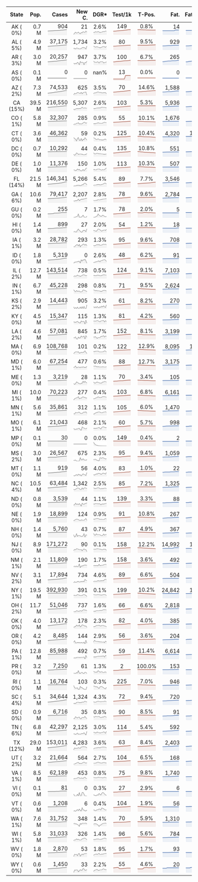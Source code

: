 
<!-- Building Table Time:  2020-06-30T01:35:27.348297 -->


| State | Pop. | Cases | New C. | DGR* | Test/1k | T-Pos. | Fat. | Fat./1M  | CFR* |  GF* | GF-14day | Dbl.Days | CDD |  
| :---: | ---: | ---: | ---: | :---: | :---: | :---: | ---: | ---:  | :---: |  :---: | :---: | :---: | ---: |  
| AK ( 0%)  | 0.7 M  | 904 <br><img src="/assets/images/covid/sparklines/AK_img_positive_20200630_1593495327.png"> | 21 <br><img src="/assets/images/covid/sparklines/AK_img_positiveIncrease_20200630_1593495327.png"> | 2.6% <br><img src="/assets/images/covid/sparklines/AK_img_dgr_4_20200630_1593495327.png"> | 149 <br><img src="/assets/images/covid/sparklines/AK_img_total_test_per_1k_20200630_1593495327.png"> | 0.8% <br><img src="/assets/images/covid/sparklines/AK_img_test_positivity_20200630_1593495327.png"> | 14 <br><img src="/assets/images/covid/sparklines/AK_img_death_20200630_1593495327.png"> | 19 <br><img src="/assets/images/covid/sparklines/AK_img_death_20200630_1593495327.png">  | 1.6% <br><img src="/assets/images/covid/sparklines/AK_img_cfr_4_20200630_1593495328.png"> |  1.1 <br><img src="/assets/images/covid/sparklines/AK_img_gfac_4_20200630_1593495328.png"> | 19.0 <br><img src="/assets/images/covid/sparklines/AK_img_gfac_14sum_20200630_1593495328.png"> | 27 <br><img src="/assets/images/covid/sparklines/AK_img_doubling_days_20200630_1593495328.png"> | 1   |  
| AL ( 5%)  | 4.9 M  | 37,175 <br><img src="/assets/images/covid/sparklines/AL_img_positive_20200630_1593495328.png"> | 1,734 <br><img src="/assets/images/covid/sparklines/AL_img_positiveIncrease_20200630_1593495328.png"> | 3.2% <br><img src="/assets/images/covid/sparklines/AL_img_dgr_4_20200630_1593495329.png"> | 80 <br><img src="/assets/images/covid/sparklines/AL_img_total_test_per_1k_20200630_1593495329.png"> | 9.5% <br><img src="/assets/images/covid/sparklines/AL_img_test_positivity_20200630_1593495329.png"> | 929 <br><img src="/assets/images/covid/sparklines/AL_img_death_20200630_1593495329.png"> | 189 <br><img src="/assets/images/covid/sparklines/AL_img_death_20200630_1593495329.png">  | 2.6% <br><img src="/assets/images/covid/sparklines/AL_img_cfr_4_20200630_1593495329.png"> |  2.4 <br><img src="/assets/images/covid/sparklines/AL_img_gfac_4_20200630_1593495329.png"> | 16.2 <br><img src="/assets/images/covid/sparklines/AL_img_gfac_14sum_20200630_1593495329.png"> | 22 <br><img src="/assets/images/covid/sparklines/AL_img_doubling_days_20200630_1593495329.png"> | 0   |  
| AR ( 3%)  | 3.0 M  | 20,257 <br><img src="/assets/images/covid/sparklines/AR_img_positive_20200630_1593495330.png"> | 947 <br><img src="/assets/images/covid/sparklines/AR_img_positiveIncrease_20200630_1593495330.png"> | 3.7% <br><img src="/assets/images/covid/sparklines/AR_img_dgr_4_20200630_1593495330.png"> | 100 <br><img src="/assets/images/covid/sparklines/AR_img_total_test_per_1k_20200630_1593495330.png"> | 6.7% <br><img src="/assets/images/covid/sparklines/AR_img_test_positivity_20200630_1593495330.png"> | 265 <br><img src="/assets/images/covid/sparklines/AR_img_death_20200630_1593495330.png"> | 88 <br><img src="/assets/images/covid/sparklines/AR_img_death_20200630_1593495330.png">  | 1.3% <br><img src="/assets/images/covid/sparklines/AR_img_cfr_4_20200630_1593495331.png"> |  1.2 <br><img src="/assets/images/covid/sparklines/AR_img_gfac_4_20200630_1593495330.png"> | 12.0 <br><img src="/assets/images/covid/sparklines/AR_img_gfac_14sum_20200630_1593495330.png"> | 19 <br><img src="/assets/images/covid/sparklines/AR_img_doubling_days_20200630_1593495331.png"> | 0   |  
| AS ( 0%)  | 0.1 M  | 0 <br><img src="/assets/images/covid/sparklines/AS_img_positive_20200630_1593495331.png"> | 0 <br><img src="/assets/images/covid/sparklines/AS_img_positiveIncrease_20200630_1593495331.png"> | nan% <br><img src="/assets/images/covid/sparklines/AS_img_dgr_4_20200630_1593495331.png"> | 13 <br><img src="/assets/images/covid/sparklines/AS_img_total_test_per_1k_20200630_1593495331.png"> | 0.0% <br><img src="/assets/images/covid/sparklines/AS_img_test_positivity_20200630_1593495332.png"> | 0 <br><img src="/assets/images/covid/sparklines/AS_img_death_20200630_1593495332.png"> | 0 <br><img src="/assets/images/covid/sparklines/AS_img_death_20200630_1593495332.png">  | 0.0% <br><img src="/assets/images/covid/sparklines/AS_img_cfr_4_20200630_1593495333.png"> |  nan <br><img src="/assets/images/covid/sparklines/AS_img_gfac_4_20200630_1593495332.png"> | nan <br><img src="/assets/images/covid/sparklines/AS_img_gfac_14sum_20200630_1593495332.png"> | nan <br><img src="/assets/images/covid/sparklines/AS_img_doubling_days_20200630_1593495332.png"> | 91   |  
| AZ ( 2%)  | 7.3 M  | 74,533 <br><img src="/assets/images/covid/sparklines/AZ_img_positive_20200630_1593495333.png"> | 625 <br><img src="/assets/images/covid/sparklines/AZ_img_positiveIncrease_20200630_1593495333.png"> | 3.5% <br><img src="/assets/images/covid/sparklines/AZ_img_dgr_4_20200630_1593495333.png"> | 70 <br><img src="/assets/images/covid/sparklines/AZ_img_total_test_per_1k_20200630_1593495333.png"> | 14.6% <br><img src="/assets/images/covid/sparklines/AZ_img_test_positivity_20200630_1593495333.png"> | 1,588 <br><img src="/assets/images/covid/sparklines/AZ_img_death_20200630_1593495333.png"> | 218 <br><img src="/assets/images/covid/sparklines/AZ_img_death_20200630_1593495333.png">  | 2.2% <br><img src="/assets/images/covid/sparklines/AZ_img_cfr_4_20200630_1593495334.png"> |  0.7 <br><img src="/assets/images/covid/sparklines/AZ_img_gfac_4_20200630_1593495333.png"> | 16.0 <br><img src="/assets/images/covid/sparklines/AZ_img_gfac_14sum_20200630_1593495334.png"> | 20 <br><img src="/assets/images/covid/sparklines/AZ_img_doubling_days_20200630_1593495334.png"> | 1   |  
| CA (15%)  | 39.5 M  | 216,550 <br><img src="/assets/images/covid/sparklines/CA_img_positive_20200630_1593495334.png"> | 5,307 <br><img src="/assets/images/covid/sparklines/CA_img_positiveIncrease_20200630_1593495334.png"> | 2.6% <br><img src="/assets/images/covid/sparklines/CA_img_dgr_4_20200630_1593495334.png"> | 103 <br><img src="/assets/images/covid/sparklines/CA_img_total_test_per_1k_20200630_1593495334.png"> | 5.3% <br><img src="/assets/images/covid/sparklines/CA_img_test_positivity_20200630_1593495335.png"> | 5,936 <br><img src="/assets/images/covid/sparklines/CA_img_death_20200630_1593495335.png"> | 150 <br><img src="/assets/images/covid/sparklines/CA_img_death_20200630_1593495335.png">  | 2.8% <br><img src="/assets/images/covid/sparklines/CA_img_cfr_4_20200630_1593495335.png"> |  1.0 <br><img src="/assets/images/covid/sparklines/CA_img_gfac_4_20200630_1593495335.png"> | 15.0 <br><img src="/assets/images/covid/sparklines/CA_img_gfac_14sum_20200630_1593495335.png"> | 27 <br><img src="/assets/images/covid/sparklines/CA_img_doubling_days_20200630_1593495335.png"> | 0   |  
| CO ( 1%)  | 5.8 M  | 32,307 <br><img src="/assets/images/covid/sparklines/CO_img_positive_20200630_1593495336.png"> | 285 <br><img src="/assets/images/covid/sparklines/CO_img_positiveIncrease_20200630_1593495336.png"> | 0.9% <br><img src="/assets/images/covid/sparklines/CO_img_dgr_4_20200630_1593495336.png"> | 55 <br><img src="/assets/images/covid/sparklines/CO_img_total_test_per_1k_20200630_1593495336.png"> | 10.1% <br><img src="/assets/images/covid/sparklines/CO_img_test_positivity_20200630_1593495336.png"> | 1,676 <br><img src="/assets/images/covid/sparklines/CO_img_death_20200630_1593495336.png"> | 291 <br><img src="/assets/images/covid/sparklines/CO_img_death_20200630_1593495336.png">  | 5.2% <br><img src="/assets/images/covid/sparklines/CO_img_cfr_4_20200630_1593495337.png"> |  1.1 <br><img src="/assets/images/covid/sparklines/CO_img_gfac_4_20200630_1593495336.png"> | 15.2 <br><img src="/assets/images/covid/sparklines/CO_img_gfac_14sum_20200630_1593495337.png"> | 81 <br><img src="/assets/images/covid/sparklines/CO_img_doubling_days_20200630_1593495337.png"> | 0   |  
| CT ( 0%)  | 3.6 M  | 46,362 <br><img src="/assets/images/covid/sparklines/CT_img_positive_20200630_1593495337.png"> | 59 <br><img src="/assets/images/covid/sparklines/CT_img_positiveIncrease_20200630_1593495337.png"> | 0.2% <br><img src="/assets/images/covid/sparklines/CT_img_dgr_4_20200630_1593495337.png"> | 125 <br><img src="/assets/images/covid/sparklines/CT_img_total_test_per_1k_20200630_1593495337.png"> | 10.4% <br><img src="/assets/images/covid/sparklines/CT_img_test_positivity_20200630_1593495338.png"> | 4,320 <br><img src="/assets/images/covid/sparklines/CT_img_death_20200630_1593495338.png"> | 1,212 <br><img src="/assets/images/covid/sparklines/CT_img_death_20200630_1593495338.png">  | 9.3% <br><img src="/assets/images/covid/sparklines/CT_img_cfr_4_20200630_1593495338.png"> |  1.2 <br><img src="/assets/images/covid/sparklines/CT_img_gfac_4_20200630_1593495338.png"> | 29.1 <br><img src="/assets/images/covid/sparklines/CT_img_gfac_14sum_20200630_1593495338.png"> | 389 <br><img src="/assets/images/covid/sparklines/CT_img_doubling_days_20200630_1593495338.png"> | 2   |  
| DC ( 0%)  | 0.7 M  | 10,292 <br><img src="/assets/images/covid/sparklines/DC_img_positive_20200630_1593495338.png"> | 44 <br><img src="/assets/images/covid/sparklines/DC_img_positiveIncrease_20200630_1593495339.png"> | 0.4% <br><img src="/assets/images/covid/sparklines/DC_img_dgr_4_20200630_1593495339.png"> | 135 <br><img src="/assets/images/covid/sparklines/DC_img_total_test_per_1k_20200630_1593495339.png"> | 10.8% <br><img src="/assets/images/covid/sparklines/DC_img_test_positivity_20200630_1593495339.png"> | 551 <br><img src="/assets/images/covid/sparklines/DC_img_death_20200630_1593495339.png"> | 781 <br><img src="/assets/images/covid/sparklines/DC_img_death_20200630_1593495339.png">  | 5.4% <br><img src="/assets/images/covid/sparklines/DC_img_cfr_4_20200630_1593495340.png"> |  1.2 <br><img src="/assets/images/covid/sparklines/DC_img_gfac_4_20200630_1593495339.png"> | 14.5 <br><img src="/assets/images/covid/sparklines/DC_img_gfac_14sum_20200630_1593495339.png"> | 194 <br><img src="/assets/images/covid/sparklines/DC_img_doubling_days_20200630_1593495340.png"> | 0   |  
| DE ( 0%)  | 1.0 M  | 11,376 <br><img src="/assets/images/covid/sparklines/DE_img_positive_20200630_1593495340.png"> | 150 <br><img src="/assets/images/covid/sparklines/DE_img_positiveIncrease_20200630_1593495340.png"> | 1.0% <br><img src="/assets/images/covid/sparklines/DE_img_dgr_4_20200630_1593495340.png"> | 113 <br><img src="/assets/images/covid/sparklines/DE_img_total_test_per_1k_20200630_1593495340.png"> | 10.3% <br><img src="/assets/images/covid/sparklines/DE_img_test_positivity_20200630_1593495341.png"> | 507 <br><img src="/assets/images/covid/sparklines/DE_img_death_20200630_1593495341.png"> | 521 <br><img src="/assets/images/covid/sparklines/DE_img_death_20200630_1593495341.png">  | 4.5% <br><img src="/assets/images/covid/sparklines/DE_img_cfr_4_20200630_1593495342.png"> |  1.4 <br><img src="/assets/images/covid/sparklines/DE_img_gfac_4_20200630_1593495341.png"> | 17.0 <br><img src="/assets/images/covid/sparklines/DE_img_gfac_14sum_20200630_1593495341.png"> | 67 <br><img src="/assets/images/covid/sparklines/DE_img_doubling_days_20200630_1593495341.png"> | 0   |  
| FL (14%)  | 21.5 M  | 146,341 <br><img src="/assets/images/covid/sparklines/FL_img_positive_20200630_1593495342.png"> | 5,266 <br><img src="/assets/images/covid/sparklines/FL_img_positiveIncrease_20200630_1593495342.png"> | 5.4% <br><img src="/assets/images/covid/sparklines/FL_img_dgr_4_20200630_1593495342.png"> | 89 <br><img src="/assets/images/covid/sparklines/FL_img_total_test_per_1k_20200630_1593495342.png"> | 7.7% <br><img src="/assets/images/covid/sparklines/FL_img_test_positivity_20200630_1593495342.png"> | 3,546 <br><img src="/assets/images/covid/sparklines/FL_img_death_20200630_1593495342.png"> | 165 <br><img src="/assets/images/covid/sparklines/FL_img_death_20200630_1593495342.png">  | 2.6% <br><img src="/assets/images/covid/sparklines/FL_img_cfr_4_20200630_1593495343.png"> |  0.9 <br><img src="/assets/images/covid/sparklines/FL_img_gfac_4_20200630_1593495343.png"> | 15.9 <br><img src="/assets/images/covid/sparklines/FL_img_gfac_14sum_20200630_1593495343.png"> | 13 <br><img src="/assets/images/covid/sparklines/FL_img_doubling_days_20200630_1593495343.png"> | 2   |  
| GA ( 6%)  | 10.6 M  | 79,417 <br><img src="/assets/images/covid/sparklines/GA_img_positive_20200630_1593495343.png"> | 2,207 <br><img src="/assets/images/covid/sparklines/GA_img_positiveIncrease_20200630_1593495343.png"> | 2.8% <br><img src="/assets/images/covid/sparklines/GA_img_dgr_4_20200630_1593495343.png"> | 78 <br><img src="/assets/images/covid/sparklines/GA_img_total_test_per_1k_20200630_1593495343.png"> | 9.6% <br><img src="/assets/images/covid/sparklines/GA_img_test_positivity_20200630_1593495344.png"> | 2,784 <br><img src="/assets/images/covid/sparklines/GA_img_death_20200630_1593495344.png"> | 262 <br><img src="/assets/images/covid/sparklines/GA_img_death_20200630_1593495344.png">  | 3.6% <br><img src="/assets/images/covid/sparklines/GA_img_cfr_4_20200630_1593495344.png"> |  1.1 <br><img src="/assets/images/covid/sparklines/GA_img_gfac_4_20200630_1593495344.png"> | 15.5 <br><img src="/assets/images/covid/sparklines/GA_img_gfac_14sum_20200630_1593495344.png"> | 25 <br><img src="/assets/images/covid/sparklines/GA_img_doubling_days_20200630_1593495344.png"> | 1   |  
| GU ( 0%)  | 0.2 M  | 255 <br><img src="/assets/images/covid/sparklines/GU_img_positive_20200630_1593495345.png"> | 7 <br><img src="/assets/images/covid/sparklines/GU_img_positiveIncrease_20200630_1593495345.png"> | 1.7% <br><img src="/assets/images/covid/sparklines/GU_img_dgr_4_20200630_1593495345.png"> | 78 <br><img src="/assets/images/covid/sparklines/GU_img_total_test_per_1k_20200630_1593495345.png"> | 2.0% <br><img src="/assets/images/covid/sparklines/GU_img_test_positivity_20200630_1593495345.png"> | 5 <br><img src="/assets/images/covid/sparklines/GU_img_death_20200630_1593495345.png"> | 30 <br><img src="/assets/images/covid/sparklines/GU_img_death_20200630_1593495345.png">  | 2.0% <br><img src="/assets/images/covid/sparklines/GU_img_cfr_4_20200630_1593495346.png"> |  1.0 <br><img src="/assets/images/covid/sparklines/GU_img_gfac_4_20200630_1593495345.png"> | 22.9 <br><img src="/assets/images/covid/sparklines/GU_img_gfac_14sum_20200630_1593495345.png"> | 41 <br><img src="/assets/images/covid/sparklines/GU_img_doubling_days_20200630_1593495346.png"> | 0   |  
| HI ( 0%)  | 1.4 M  | 899 <br><img src="/assets/images/covid/sparklines/HI_img_positive_20200630_1593495346.png"> | 27 <br><img src="/assets/images/covid/sparklines/HI_img_positiveIncrease_20200630_1593495346.png"> | 2.0% <br><img src="/assets/images/covid/sparklines/HI_img_dgr_4_20200630_1593495346.png"> | 54 <br><img src="/assets/images/covid/sparklines/HI_img_total_test_per_1k_20200630_1593495346.png"> | 1.2% <br><img src="/assets/images/covid/sparklines/HI_img_test_positivity_20200630_1593495346.png"> | 18 <br><img src="/assets/images/covid/sparklines/HI_img_death_20200630_1593495346.png"> | 13 <br><img src="/assets/images/covid/sparklines/HI_img_death_20200630_1593495346.png">  | 2.0% <br><img src="/assets/images/covid/sparklines/HI_img_cfr_4_20200630_1593495347.png"> |  2.5 <br><img src="/assets/images/covid/sparklines/HI_img_gfac_4_20200630_1593495347.png"> | 22.3 <br><img src="/assets/images/covid/sparklines/HI_img_gfac_14sum_20200630_1593495347.png"> | 35 <br><img src="/assets/images/covid/sparklines/HI_img_doubling_days_20200630_1593495347.png"> | 0   |  
| IA ( 1%)  | 3.2 M  | 28,782 <br><img src="/assets/images/covid/sparklines/IA_img_positive_20200630_1593495347.png"> | 293 <br><img src="/assets/images/covid/sparklines/IA_img_positiveIncrease_20200630_1593495347.png"> | 1.3% <br><img src="/assets/images/covid/sparklines/IA_img_dgr_4_20200630_1593495348.png"> | 95 <br><img src="/assets/images/covid/sparklines/IA_img_total_test_per_1k_20200630_1593495348.png"> | 9.6% <br><img src="/assets/images/covid/sparklines/IA_img_test_positivity_20200630_1593495348.png"> | 708 <br><img src="/assets/images/covid/sparklines/IA_img_death_20200630_1593495348.png"> | 224 <br><img src="/assets/images/covid/sparklines/IA_img_death_20200630_1593495348.png">  | 2.5% <br><img src="/assets/images/covid/sparklines/IA_img_cfr_4_20200630_1593495349.png"> |  1.0 <br><img src="/assets/images/covid/sparklines/IA_img_gfac_4_20200630_1593495348.png"> | 18.1 <br><img src="/assets/images/covid/sparklines/IA_img_gfac_14sum_20200630_1593495348.png"> | 52 <br><img src="/assets/images/covid/sparklines/IA_img_doubling_days_20200630_1593495348.png"> | 1   |  
| ID ( 0%)  | 1.8 M  | 5,319 <br><img src="/assets/images/covid/sparklines/ID_img_positive_20200630_1593495349.png"> | 0 <br><img src="/assets/images/covid/sparklines/ID_img_positiveIncrease_20200630_1593495349.png"> | 2.6% <br><img src="/assets/images/covid/sparklines/ID_img_dgr_4_20200630_1593495349.png"> | 48 <br><img src="/assets/images/covid/sparklines/ID_img_total_test_per_1k_20200630_1593495349.png"> | 6.2% <br><img src="/assets/images/covid/sparklines/ID_img_test_positivity_20200630_1593495349.png"> | 91 <br><img src="/assets/images/covid/sparklines/ID_img_death_20200630_1593495349.png"> | 51 <br><img src="/assets/images/covid/sparklines/ID_img_death_20200630_1593495349.png">  | 1.8% <br><img src="/assets/images/covid/sparklines/ID_img_cfr_4_20200630_1593495350.png"> |  0.5 <br><img src="/assets/images/covid/sparklines/ID_img_gfac_4_20200630_1593495349.png"> | 12.6 <br><img src="/assets/images/covid/sparklines/ID_img_gfac_14sum_20200630_1593495350.png"> | 27 <br><img src="/assets/images/covid/sparklines/ID_img_doubling_days_20200630_1593495350.png"> | 2   |  
| IL ( 2%)  | 12.7 M  | 143,514 <br><img src="/assets/images/covid/sparklines/IL_img_positive_20200630_1593495350.png"> | 738 <br><img src="/assets/images/covid/sparklines/IL_img_positiveIncrease_20200630_1593495350.png"> | 0.5% <br><img src="/assets/images/covid/sparklines/IL_img_dgr_4_20200630_1593495351.png"> | 124 <br><img src="/assets/images/covid/sparklines/IL_img_total_test_per_1k_20200630_1593495351.png"> | 9.1% <br><img src="/assets/images/covid/sparklines/IL_img_test_positivity_20200630_1593495351.png"> | 7,103 <br><img src="/assets/images/covid/sparklines/IL_img_death_20200630_1593495351.png"> | 561 <br><img src="/assets/images/covid/sparklines/IL_img_death_20200630_1593495351.png">  | 5.0% <br><img src="/assets/images/covid/sparklines/IL_img_cfr_4_20200630_1593495352.png"> |  1.0 <br><img src="/assets/images/covid/sparklines/IL_img_gfac_4_20200630_1593495351.png"> | 14.5 <br><img src="/assets/images/covid/sparklines/IL_img_gfac_14sum_20200630_1593495351.png"> | 133 <br><img src="/assets/images/covid/sparklines/IL_img_doubling_days_20200630_1593495351.png"> | 0   |  
| IN ( 1%)  | 6.7 M  | 45,228 <br><img src="/assets/images/covid/sparklines/IN_img_positive_20200630_1593495352.png"> | 298 <br><img src="/assets/images/covid/sparklines/IN_img_positiveIncrease_20200630_1593495352.png"> | 0.8% <br><img src="/assets/images/covid/sparklines/IN_img_dgr_4_20200630_1593495352.png"> | 71 <br><img src="/assets/images/covid/sparklines/IN_img_total_test_per_1k_20200630_1593495352.png"> | 9.5% <br><img src="/assets/images/covid/sparklines/IN_img_test_positivity_20200630_1593495352.png"> | 2,624 <br><img src="/assets/images/covid/sparklines/IN_img_death_20200630_1593495352.png"> | 390 <br><img src="/assets/images/covid/sparklines/IN_img_death_20200630_1593495352.png">  | 5.8% <br><img src="/assets/images/covid/sparklines/IN_img_cfr_4_20200630_1593495353.png"> |  0.9 <br><img src="/assets/images/covid/sparklines/IN_img_gfac_4_20200630_1593495352.png"> | 14.7 <br><img src="/assets/images/covid/sparklines/IN_img_gfac_14sum_20200630_1593495352.png"> | 86 <br><img src="/assets/images/covid/sparklines/IN_img_doubling_days_20200630_1593495353.png"> | 4   |  
| KS ( 2%)  | 2.9 M  | 14,443 <br><img src="/assets/images/covid/sparklines/KS_img_positive_20200630_1593495353.png"> | 905 <br><img src="/assets/images/covid/sparklines/KS_img_positiveIncrease_20200630_1593495353.png"> | 3.2% <br><img src="/assets/images/covid/sparklines/KS_img_dgr_4_20200630_1593495353.png"> | 61 <br><img src="/assets/images/covid/sparklines/KS_img_total_test_per_1k_20200630_1593495353.png"> | 8.2% <br><img src="/assets/images/covid/sparklines/KS_img_test_positivity_20200630_1593495353.png"> | 270 <br><img src="/assets/images/covid/sparklines/KS_img_death_20200630_1593495353.png"> | 93 <br><img src="/assets/images/covid/sparklines/KS_img_death_20200630_1593495353.png">  | 1.9% <br><img src="/assets/images/covid/sparklines/KS_img_cfr_4_20200630_1593495354.png"> |  0.0 <br><img src="/assets/images/covid/sparklines/KS_img_gfac_4_20200630_1593495354.png"> | 0.0 <br><img src="/assets/images/covid/sparklines/KS_img_gfac_14sum_20200630_1593495354.png"> | 21 <br><img src="/assets/images/covid/sparklines/KS_img_doubling_days_20200630_1593495354.png"> | 0   |  
| KY ( 0%)  | 4.5 M  | 15,347 <br><img src="/assets/images/covid/sparklines/KY_img_positive_20200630_1593495354.png"> | 115 <br><img src="/assets/images/covid/sparklines/KY_img_positiveIncrease_20200630_1593495354.png"> | 1.3% <br><img src="/assets/images/covid/sparklines/KY_img_dgr_4_20200630_1593495354.png"> | 81 <br><img src="/assets/images/covid/sparklines/KY_img_total_test_per_1k_20200630_1593495355.png"> | 4.2% <br><img src="/assets/images/covid/sparklines/KY_img_test_positivity_20200630_1593495355.png"> | 560 <br><img src="/assets/images/covid/sparklines/KY_img_death_20200630_1593495355.png"> | 125 <br><img src="/assets/images/covid/sparklines/KY_img_death_20200630_1593495355.png">  | 3.7% <br><img src="/assets/images/covid/sparklines/KY_img_cfr_4_20200630_1593495355.png"> |  0.5 <br><img src="/assets/images/covid/sparklines/KY_img_gfac_4_20200630_1593495355.png"> | 13.6 <br><img src="/assets/images/covid/sparklines/KY_img_gfac_14sum_20200630_1593495355.png"> | 55 <br><img src="/assets/images/covid/sparklines/KY_img_doubling_days_20200630_1593495355.png"> | 1   |  
| LA ( 2%)  | 4.6 M  | 57,081 <br><img src="/assets/images/covid/sparklines/LA_img_positive_20200630_1593495356.png"> | 845 <br><img src="/assets/images/covid/sparklines/LA_img_positiveIncrease_20200630_1593495356.png"> | 1.7% <br><img src="/assets/images/covid/sparklines/LA_img_dgr_4_20200630_1593495356.png"> | 152 <br><img src="/assets/images/covid/sparklines/LA_img_total_test_per_1k_20200630_1593495356.png"> | 8.1% <br><img src="/assets/images/covid/sparklines/LA_img_test_positivity_20200630_1593495356.png"> | 3,199 <br><img src="/assets/images/covid/sparklines/LA_img_death_20200630_1593495356.png"> | 688 <br><img src="/assets/images/covid/sparklines/LA_img_death_20200630_1593495356.png">  | 5.7% <br><img src="/assets/images/covid/sparklines/LA_img_cfr_4_20200630_1593495357.png"> |  0.6 <br><img src="/assets/images/covid/sparklines/LA_img_gfac_4_20200630_1593495356.png"> | 4.7 <br><img src="/assets/images/covid/sparklines/LA_img_gfac_14sum_20200630_1593495356.png"> | 41 <br><img src="/assets/images/covid/sparklines/LA_img_doubling_days_20200630_1593495357.png"> | 1   |  
| MA ( 0%)  | 6.9 M  | 108,768 <br><img src="/assets/images/covid/sparklines/MA_img_positive_20200630_1593495357.png"> | 101 <br><img src="/assets/images/covid/sparklines/MA_img_positiveIncrease_20200630_1593495357.png"> | 0.2% <br><img src="/assets/images/covid/sparklines/MA_img_dgr_4_20200630_1593495357.png"> | 122 <br><img src="/assets/images/covid/sparklines/MA_img_total_test_per_1k_20200630_1593495357.png"> | 12.9% <br><img src="/assets/images/covid/sparklines/MA_img_test_positivity_20200630_1593495357.png"> | 8,095 <br><img src="/assets/images/covid/sparklines/MA_img_death_20200630_1593495357.png"> | 1,174 <br><img src="/assets/images/covid/sparklines/MA_img_death_20200630_1593495357.png">  | 7.4% <br><img src="/assets/images/covid/sparklines/MA_img_cfr_4_20200630_1593495358.png"> |  0.8 <br><img src="/assets/images/covid/sparklines/MA_img_gfac_4_20200630_1593495358.png"> | 15.5 <br><img src="/assets/images/covid/sparklines/MA_img_gfac_14sum_20200630_1593495358.png"> | 386 <br><img src="/assets/images/covid/sparklines/MA_img_doubling_days_20200630_1593495358.png"> | 2   |  
| MD ( 1%)  | 6.0 M  | 67,254 <br><img src="/assets/images/covid/sparklines/MD_img_positive_20200630_1593495358.png"> | 477 <br><img src="/assets/images/covid/sparklines/MD_img_positiveIncrease_20200630_1593495358.png"> | 0.6% <br><img src="/assets/images/covid/sparklines/MD_img_dgr_4_20200630_1593495358.png"> | 88 <br><img src="/assets/images/covid/sparklines/MD_img_total_test_per_1k_20200630_1593495359.png"> | 12.7% <br><img src="/assets/images/covid/sparklines/MD_img_test_positivity_20200630_1593495359.png"> | 3,175 <br><img src="/assets/images/covid/sparklines/MD_img_death_20200630_1593495359.png"> | 525 <br><img src="/assets/images/covid/sparklines/MD_img_death_20200630_1593495359.png">  | 4.7% <br><img src="/assets/images/covid/sparklines/MD_img_cfr_4_20200630_1593495359.png"> |  1.2 <br><img src="/assets/images/covid/sparklines/MD_img_gfac_4_20200630_1593495359.png"> | 14.6 <br><img src="/assets/images/covid/sparklines/MD_img_gfac_14sum_20200630_1593495359.png"> | 116 <br><img src="/assets/images/covid/sparklines/MD_img_doubling_days_20200630_1593495359.png"> | 0   |  
| ME ( 0%)  | 1.3 M  | 3,219 <br><img src="/assets/images/covid/sparklines/ME_img_positive_20200630_1593495360.png"> | 28 <br><img src="/assets/images/covid/sparklines/ME_img_positiveIncrease_20200630_1593495360.png"> | 1.1% <br><img src="/assets/images/covid/sparklines/ME_img_dgr_4_20200630_1593495360.png"> | 70 <br><img src="/assets/images/covid/sparklines/ME_img_total_test_per_1k_20200630_1593495360.png"> | 3.4% <br><img src="/assets/images/covid/sparklines/ME_img_test_positivity_20200630_1593495360.png"> | 105 <br><img src="/assets/images/covid/sparklines/ME_img_death_20200630_1593495360.png"> | 78 <br><img src="/assets/images/covid/sparklines/ME_img_death_20200630_1593495360.png">  | 3.3% <br><img src="/assets/images/covid/sparklines/ME_img_cfr_4_20200630_1593495361.png"> |  1.0 <br><img src="/assets/images/covid/sparklines/ME_img_gfac_4_20200630_1593495360.png"> | 16.4 <br><img src="/assets/images/covid/sparklines/ME_img_gfac_14sum_20200630_1593495360.png"> | 62 <br><img src="/assets/images/covid/sparklines/ME_img_doubling_days_20200630_1593495361.png"> | 2   |  
| MI ( 1%)  | 10.0 M  | 70,223 <br><img src="/assets/images/covid/sparklines/MI_img_positive_20200630_1593495361.png"> | 277 <br><img src="/assets/images/covid/sparklines/MI_img_positiveIncrease_20200630_1593495361.png"> | 0.4% <br><img src="/assets/images/covid/sparklines/MI_img_dgr_4_20200630_1593495361.png"> | 103 <br><img src="/assets/images/covid/sparklines/MI_img_total_test_per_1k_20200630_1593495361.png"> | 6.8% <br><img src="/assets/images/covid/sparklines/MI_img_test_positivity_20200630_1593495361.png"> | 6,161 <br><img src="/assets/images/covid/sparklines/MI_img_death_20200630_1593495361.png"> | 617 <br><img src="/assets/images/covid/sparklines/MI_img_death_20200630_1593495361.png">  | 8.8% <br><img src="/assets/images/covid/sparklines/MI_img_cfr_4_20200630_1593495362.png"> |  1.0 <br><img src="/assets/images/covid/sparklines/MI_img_gfac_4_20200630_1593495362.png"> | 21.0 <br><img src="/assets/images/covid/sparklines/MI_img_gfac_14sum_20200630_1593495362.png"> | 160 <br><img src="/assets/images/covid/sparklines/MI_img_doubling_days_20200630_1593495362.png"> | 0   |  
| MN ( 1%)  | 5.6 M  | 35,861 <br><img src="/assets/images/covid/sparklines/MN_img_positive_20200630_1593495363.png"> | 312 <br><img src="/assets/images/covid/sparklines/MN_img_positiveIncrease_20200630_1593495363.png"> | 1.1% <br><img src="/assets/images/covid/sparklines/MN_img_dgr_4_20200630_1593495363.png"> | 105 <br><img src="/assets/images/covid/sparklines/MN_img_total_test_per_1k_20200630_1593495363.png"> | 6.0% <br><img src="/assets/images/covid/sparklines/MN_img_test_positivity_20200630_1593495363.png"> | 1,470 <br><img src="/assets/images/covid/sparklines/MN_img_death_20200630_1593495363.png"> | 261 <br><img src="/assets/images/covid/sparklines/MN_img_death_20200630_1593495363.png">  | 4.1% <br><img src="/assets/images/covid/sparklines/MN_img_cfr_4_20200630_1593495364.png"> |  0.9 <br><img src="/assets/images/covid/sparklines/MN_img_gfac_4_20200630_1593495363.png"> | 37.2 <br><img src="/assets/images/covid/sparklines/MN_img_gfac_14sum_20200630_1593495363.png"> | 61 <br><img src="/assets/images/covid/sparklines/MN_img_doubling_days_20200630_1593495364.png"> | 1   |  
| MO ( 1%)  | 6.1 M  | 21,043 <br><img src="/assets/images/covid/sparklines/MO_img_positive_20200630_1593495364.png"> | 468 <br><img src="/assets/images/covid/sparklines/MO_img_positiveIncrease_20200630_1593495364.png"> | 2.1% <br><img src="/assets/images/covid/sparklines/MO_img_dgr_4_20200630_1593495364.png"> | 60 <br><img src="/assets/images/covid/sparklines/MO_img_total_test_per_1k_20200630_1593495364.png"> | 5.7% <br><img src="/assets/images/covid/sparklines/MO_img_test_positivity_20200630_1593495364.png"> | 998 <br><img src="/assets/images/covid/sparklines/MO_img_death_20200630_1593495365.png"> | 163 <br><img src="/assets/images/covid/sparklines/MO_img_death_20200630_1593495365.png">  | 4.9% <br><img src="/assets/images/covid/sparklines/MO_img_cfr_4_20200630_1593495365.png"> |  1.1 <br><img src="/assets/images/covid/sparklines/MO_img_gfac_4_20200630_1593495365.png"> | 11.5 <br><img src="/assets/images/covid/sparklines/MO_img_gfac_14sum_20200630_1593495365.png"> | 33 <br><img src="/assets/images/covid/sparklines/MO_img_doubling_days_20200630_1593495365.png"> | 0   |  
| MP ( 0%)  | 0.1 M  | 30 <br><img src="/assets/images/covid/sparklines/MP_img_positive_20200630_1593495365.png"> | 0 <br><img src="/assets/images/covid/sparklines/MP_img_positiveIncrease_20200630_1593495365.png"> | 0.0% <br><img src="/assets/images/covid/sparklines/MP_img_dgr_4_20200630_1593495366.png"> | 149 <br><img src="/assets/images/covid/sparklines/MP_img_total_test_per_1k_20200630_1593495366.png"> | 0.4% <br><img src="/assets/images/covid/sparklines/MP_img_test_positivity_20200630_1593495366.png"> | 2 <br><img src="/assets/images/covid/sparklines/MP_img_death_20200630_1593495366.png"> | 36 <br><img src="/assets/images/covid/sparklines/MP_img_death_20200630_1593495366.png">  | 6.7% <br><img src="/assets/images/covid/sparklines/MP_img_cfr_4_20200630_1593495366.png"> |  0.8 <br><img src="/assets/images/covid/sparklines/MP_img_gfac_4_20200630_1593495366.png"> | 10.6 <br><img src="/assets/images/covid/sparklines/MP_img_gfac_14sum_20200630_1593495366.png"> | 398,568 <br><img src="/assets/images/covid/sparklines/MP_img_doubling_days_20200630_1593495366.png"> | 91   |  
| MS ( 2%)  | 3.0 M  | 26,567 <br><img src="/assets/images/covid/sparklines/MS_img_positive_20200630_1593495367.png"> | 675 <br><img src="/assets/images/covid/sparklines/MS_img_positiveIncrease_20200630_1593495367.png"> | 2.3% <br><img src="/assets/images/covid/sparklines/MS_img_dgr_4_20200630_1593495367.png"> | 95 <br><img src="/assets/images/covid/sparklines/MS_img_total_test_per_1k_20200630_1593495367.png"> | 9.4% <br><img src="/assets/images/covid/sparklines/MS_img_test_positivity_20200630_1593495367.png"> | 1,059 <br><img src="/assets/images/covid/sparklines/MS_img_death_20200630_1593495367.png"> | 356 <br><img src="/assets/images/covid/sparklines/MS_img_death_20200630_1593495367.png">  | 4.0% <br><img src="/assets/images/covid/sparklines/MS_img_cfr_4_20200630_1593495368.png"> |  1.3 <br><img src="/assets/images/covid/sparklines/MS_img_gfac_4_20200630_1593495367.png"> | 13.2 <br><img src="/assets/images/covid/sparklines/MS_img_gfac_14sum_20200630_1593495367.png"> | 30 <br><img src="/assets/images/covid/sparklines/MS_img_doubling_days_20200630_1593495368.png"> | 0   |  
| MT ( 0%)  | 1.1 M  | 919 <br><img src="/assets/images/covid/sparklines/MT_img_positive_20200630_1593495368.png"> | 56 <br><img src="/assets/images/covid/sparklines/MT_img_positiveIncrease_20200630_1593495368.png"> | 4.0% <br><img src="/assets/images/covid/sparklines/MT_img_dgr_4_20200630_1593495368.png"> | 83 <br><img src="/assets/images/covid/sparklines/MT_img_total_test_per_1k_20200630_1593495368.png"> | 1.0% <br><img src="/assets/images/covid/sparklines/MT_img_test_positivity_20200630_1593495368.png"> | 22 <br><img src="/assets/images/covid/sparklines/MT_img_death_20200630_1593495368.png"> | 21 <br><img src="/assets/images/covid/sparklines/MT_img_death_20200630_1593495368.png">  | 2.5% <br><img src="/assets/images/covid/sparklines/MT_img_cfr_4_20200630_1593495369.png"> |  2.7 <br><img src="/assets/images/covid/sparklines/MT_img_gfac_4_20200630_1593495369.png"> | 24.8 <br><img src="/assets/images/covid/sparklines/MT_img_gfac_14sum_20200630_1593495369.png"> | 17 <br><img src="/assets/images/covid/sparklines/MT_img_doubling_days_20200630_1593495369.png"> | 0   |  
| NC ( 4%)  | 10.5 M  | 63,484 <br><img src="/assets/images/covid/sparklines/NC_img_positive_20200630_1593495369.png"> | 1,342 <br><img src="/assets/images/covid/sparklines/NC_img_positiveIncrease_20200630_1593495369.png"> | 2.5% <br><img src="/assets/images/covid/sparklines/NC_img_dgr_4_20200630_1593495370.png"> | 85 <br><img src="/assets/images/covid/sparklines/NC_img_total_test_per_1k_20200630_1593495370.png"> | 7.2% <br><img src="/assets/images/covid/sparklines/NC_img_test_positivity_20200630_1593495370.png"> | 1,325 <br><img src="/assets/images/covid/sparklines/NC_img_death_20200630_1593495370.png"> | 126 <br><img src="/assets/images/covid/sparklines/NC_img_death_20200630_1593495370.png">  | 2.1% <br><img src="/assets/images/covid/sparklines/NC_img_cfr_4_20200630_1593495371.png"> |  1.0 <br><img src="/assets/images/covid/sparklines/NC_img_gfac_4_20200630_1593495370.png"> | 15.1 <br><img src="/assets/images/covid/sparklines/NC_img_gfac_14sum_20200630_1593495370.png"> | 28 <br><img src="/assets/images/covid/sparklines/NC_img_doubling_days_20200630_1593495370.png"> | 2   |  
| ND ( 0%)  | 0.8 M  | 3,539 <br><img src="/assets/images/covid/sparklines/ND_img_positive_20200630_1593495371.png"> | 44 <br><img src="/assets/images/covid/sparklines/ND_img_positiveIncrease_20200630_1593495371.png"> | 1.1% <br><img src="/assets/images/covid/sparklines/ND_img_dgr_4_20200630_1593495371.png"> | 139 <br><img src="/assets/images/covid/sparklines/ND_img_total_test_per_1k_20200630_1593495371.png"> | 3.3% <br><img src="/assets/images/covid/sparklines/ND_img_test_positivity_20200630_1593495371.png"> | 88 <br><img src="/assets/images/covid/sparklines/ND_img_death_20200630_1593495371.png"> | 115 <br><img src="/assets/images/covid/sparklines/ND_img_death_20200630_1593495371.png">  | 2.5% <br><img src="/assets/images/covid/sparklines/ND_img_cfr_4_20200630_1593495372.png"> |  1.2 <br><img src="/assets/images/covid/sparklines/ND_img_gfac_4_20200630_1593495371.png"> | 18.6 <br><img src="/assets/images/covid/sparklines/ND_img_gfac_14sum_20200630_1593495372.png"> | 63 <br><img src="/assets/images/covid/sparklines/ND_img_doubling_days_20200630_1593495372.png"> | 0   |  
| NE ( 0%)  | 1.9 M  | 18,899 <br><img src="/assets/images/covid/sparklines/NE_img_positive_20200630_1593495372.png"> | 124 <br><img src="/assets/images/covid/sparklines/NE_img_positiveIncrease_20200630_1593495372.png"> | 0.9% <br><img src="/assets/images/covid/sparklines/NE_img_dgr_4_20200630_1593495372.png"> | 91 <br><img src="/assets/images/covid/sparklines/NE_img_total_test_per_1k_20200630_1593495372.png"> | 10.8% <br><img src="/assets/images/covid/sparklines/NE_img_test_positivity_20200630_1593495373.png"> | 267 <br><img src="/assets/images/covid/sparklines/NE_img_death_20200630_1593495373.png"> | 138 <br><img src="/assets/images/covid/sparklines/NE_img_death_20200630_1593495373.png">  | 1.4% <br><img src="/assets/images/covid/sparklines/NE_img_cfr_4_20200630_1593495373.png"> |  1.0 <br><img src="/assets/images/covid/sparklines/NE_img_gfac_4_20200630_1593495373.png"> | 14.8 <br><img src="/assets/images/covid/sparklines/NE_img_gfac_14sum_20200630_1593495373.png"> | 78 <br><img src="/assets/images/covid/sparklines/NE_img_doubling_days_20200630_1593495373.png"> | 1   |  
| NH ( 0%)  | 1.4 M  | 5,760 <br><img src="/assets/images/covid/sparklines/NH_img_positive_20200630_1593495373.png"> | 43 <br><img src="/assets/images/covid/sparklines/NH_img_positiveIncrease_20200630_1593495374.png"> | 0.7% <br><img src="/assets/images/covid/sparklines/NH_img_dgr_4_20200630_1593495374.png"> | 87 <br><img src="/assets/images/covid/sparklines/NH_img_total_test_per_1k_20200630_1593495374.png"> | 4.9% <br><img src="/assets/images/covid/sparklines/NH_img_test_positivity_20200630_1593495374.png"> | 367 <br><img src="/assets/images/covid/sparklines/NH_img_death_20200630_1593495374.png"> | 270 <br><img src="/assets/images/covid/sparklines/NH_img_death_20200630_1593495374.png">  | 6.4% <br><img src="/assets/images/covid/sparklines/NH_img_cfr_4_20200630_1593495375.png"> |  1.0 <br><img src="/assets/images/covid/sparklines/NH_img_gfac_4_20200630_1593495374.png"> | 17.9 <br><img src="/assets/images/covid/sparklines/NH_img_gfac_14sum_20200630_1593495374.png"> | 105 <br><img src="/assets/images/covid/sparklines/NH_img_doubling_days_20200630_1593495374.png"> | 1   |  
| NJ ( 0%)  | 8.9 M  | 171,272 <br><img src="/assets/images/covid/sparklines/NJ_img_positive_20200630_1593495375.png"> | 90 <br><img src="/assets/images/covid/sparklines/NJ_img_positiveIncrease_20200630_1593495375.png"> | 0.1% <br><img src="/assets/images/covid/sparklines/NJ_img_dgr_4_20200630_1593495375.png"> | 158 <br><img src="/assets/images/covid/sparklines/NJ_img_total_test_per_1k_20200630_1593495375.png"> | 12.2% <br><img src="/assets/images/covid/sparklines/NJ_img_test_positivity_20200630_1593495375.png"> | 14,992 <br><img src="/assets/images/covid/sparklines/NJ_img_death_20200630_1593495375.png"> | 1,688 <br><img src="/assets/images/covid/sparklines/NJ_img_death_20200630_1593495375.png">  | 8.7% <br><img src="/assets/images/covid/sparklines/NJ_img_cfr_4_20200630_1593495376.png"> |  0.8 <br><img src="/assets/images/covid/sparklines/NJ_img_gfac_4_20200630_1593495376.png"> | 14.5 <br><img src="/assets/images/covid/sparklines/NJ_img_gfac_14sum_20200630_1593495376.png"> | 536 <br><img src="/assets/images/covid/sparklines/NJ_img_doubling_days_20200630_1593495376.png"> | 1   |  
| NM ( 1%)  | 2.1 M  | 11,809 <br><img src="/assets/images/covid/sparklines/NM_img_positive_20200630_1593495376.png"> | 190 <br><img src="/assets/images/covid/sparklines/NM_img_positiveIncrease_20200630_1593495376.png"> | 1.7% <br><img src="/assets/images/covid/sparklines/NM_img_dgr_4_20200630_1593495376.png"> | 158 <br><img src="/assets/images/covid/sparklines/NM_img_total_test_per_1k_20200630_1593495377.png"> | 3.6% <br><img src="/assets/images/covid/sparklines/NM_img_test_positivity_20200630_1593495377.png"> | 492 <br><img src="/assets/images/covid/sparklines/NM_img_death_20200630_1593495377.png"> | 235 <br><img src="/assets/images/covid/sparklines/NM_img_death_20200630_1593495377.png">  | 4.2% <br><img src="/assets/images/covid/sparklines/NM_img_cfr_4_20200630_1593495378.png"> |  1.0 <br><img src="/assets/images/covid/sparklines/NM_img_gfac_4_20200630_1593495377.png"> | 15.8 <br><img src="/assets/images/covid/sparklines/NM_img_gfac_14sum_20200630_1593495378.png"> | 41 <br><img src="/assets/images/covid/sparklines/NM_img_doubling_days_20200630_1593495378.png"> | 2   |  
| NV ( 2%)  | 3.1 M  | 17,894 <br><img src="/assets/images/covid/sparklines/NV_img_positive_20200630_1593495378.png"> | 734 <br><img src="/assets/images/covid/sparklines/NV_img_positiveIncrease_20200630_1593495378.png"> | 4.6% <br><img src="/assets/images/covid/sparklines/NV_img_dgr_4_20200630_1593495378.png"> | 89 <br><img src="/assets/images/covid/sparklines/NV_img_total_test_per_1k_20200630_1593495378.png"> | 6.6% <br><img src="/assets/images/covid/sparklines/NV_img_test_positivity_20200630_1593495379.png"> | 504 <br><img src="/assets/images/covid/sparklines/NV_img_death_20200630_1593495379.png"> | 164 <br><img src="/assets/images/covid/sparklines/NV_img_death_20200630_1593495379.png">  | 3.0% <br><img src="/assets/images/covid/sparklines/NV_img_cfr_4_20200630_1593495379.png"> |  1.2 <br><img src="/assets/images/covid/sparklines/NV_img_gfac_4_20200630_1593495379.png"> | 18.3 <br><img src="/assets/images/covid/sparklines/NV_img_gfac_14sum_20200630_1593495379.png"> | 15 <br><img src="/assets/images/covid/sparklines/NV_img_doubling_days_20200630_1593495379.png"> | 2   |  
| NY ( 1%)  | 19.5 M  | 392,930 <br><img src="/assets/images/covid/sparklines/NY_img_positive_20200630_1593495379.png"> | 391 <br><img src="/assets/images/covid/sparklines/NY_img_positiveIncrease_20200630_1593495380.png"> | 0.1% <br><img src="/assets/images/covid/sparklines/NY_img_dgr_4_20200630_1593495380.png"> | 199 <br><img src="/assets/images/covid/sparklines/NY_img_total_test_per_1k_20200630_1593495380.png"> | 10.2% <br><img src="/assets/images/covid/sparklines/NY_img_test_positivity_20200630_1593495380.png"> | 24,842 <br><img src="/assets/images/covid/sparklines/NY_img_death_20200630_1593495380.png"> | 1,277 <br><img src="/assets/images/covid/sparklines/NY_img_death_20200630_1593495380.png">  | 6.3% <br><img src="/assets/images/covid/sparklines/NY_img_cfr_4_20200630_1593495381.png"> |  0.8 <br><img src="/assets/images/covid/sparklines/NY_img_gfac_4_20200630_1593495380.png"> | 13.9 <br><img src="/assets/images/covid/sparklines/NY_img_gfac_14sum_20200630_1593495380.png"> | 484 <br><img src="/assets/images/covid/sparklines/NY_img_doubling_days_20200630_1593495380.png"> | 3   |  
| OH ( 2%)  | 11.7 M  | 51,046 <br><img src="/assets/images/covid/sparklines/OH_img_positive_20200630_1593495381.png"> | 737 <br><img src="/assets/images/covid/sparklines/OH_img_positiveIncrease_20200630_1593495381.png"> | 1.6% <br><img src="/assets/images/covid/sparklines/OH_img_dgr_4_20200630_1593495381.png"> | 66 <br><img src="/assets/images/covid/sparklines/OH_img_total_test_per_1k_20200630_1593495381.png"> | 6.6% <br><img src="/assets/images/covid/sparklines/OH_img_test_positivity_20200630_1593495381.png"> | 2,818 <br><img src="/assets/images/covid/sparklines/OH_img_death_20200630_1593495381.png"> | 241 <br><img src="/assets/images/covid/sparklines/OH_img_death_20200630_1593495381.png">  | 5.6% <br><img src="/assets/images/covid/sparklines/OH_img_cfr_4_20200630_1593495382.png"> |  1.0 <br><img src="/assets/images/covid/sparklines/OH_img_gfac_4_20200630_1593495382.png"> | 15.1 <br><img src="/assets/images/covid/sparklines/OH_img_gfac_14sum_20200630_1593495382.png"> | 43 <br><img src="/assets/images/covid/sparklines/OH_img_doubling_days_20200630_1593495382.png"> | 1   |  
| OK ( 0%)  | 4.0 M  | 13,172 <br><img src="/assets/images/covid/sparklines/OK_img_positive_20200630_1593495382.png"> | 178 <br><img src="/assets/images/covid/sparklines/OK_img_positiveIncrease_20200630_1593495382.png"> | 2.3% <br><img src="/assets/images/covid/sparklines/OK_img_dgr_4_20200630_1593495383.png"> | 82 <br><img src="/assets/images/covid/sparklines/OK_img_total_test_per_1k_20200630_1593495383.png"> | 4.0% <br><img src="/assets/images/covid/sparklines/OK_img_test_positivity_20200630_1593495383.png"> | 385 <br><img src="/assets/images/covid/sparklines/OK_img_death_20200630_1593495383.png"> | 97 <br><img src="/assets/images/covid/sparklines/OK_img_death_20200630_1593495383.png">  | 3.0% <br><img src="/assets/images/covid/sparklines/OK_img_cfr_4_20200630_1593495384.png"> |  0.8 <br><img src="/assets/images/covid/sparklines/OK_img_gfac_4_20200630_1593495383.png"> | 15.4 <br><img src="/assets/images/covid/sparklines/OK_img_gfac_14sum_20200630_1593495383.png"> | 30 <br><img src="/assets/images/covid/sparklines/OK_img_doubling_days_20200630_1593495383.png"> | 1   |  
| OR ( 0%)  | 4.2 M  | 8,485 <br><img src="/assets/images/covid/sparklines/OR_img_positive_20200630_1593495384.png"> | 144 <br><img src="/assets/images/covid/sparklines/OR_img_positiveIncrease_20200630_1593495384.png"> | 2.9% <br><img src="/assets/images/covid/sparklines/OR_img_dgr_4_20200630_1593495384.png"> | 56 <br><img src="/assets/images/covid/sparklines/OR_img_total_test_per_1k_20200630_1593495384.png"> | 3.6% <br><img src="/assets/images/covid/sparklines/OR_img_test_positivity_20200630_1593495384.png"> | 204 <br><img src="/assets/images/covid/sparklines/OR_img_death_20200630_1593495384.png"> | 48 <br><img src="/assets/images/covid/sparklines/OR_img_death_20200630_1593495384.png">  | 2.5% <br><img src="/assets/images/covid/sparklines/OR_img_cfr_4_20200630_1593495385.png"> |  0.5 <br><img src="/assets/images/covid/sparklines/OR_img_gfac_4_20200630_1593495384.png"> | 13.9 <br><img src="/assets/images/covid/sparklines/OR_img_gfac_14sum_20200630_1593495385.png"> | 24 <br><img src="/assets/images/covid/sparklines/OR_img_doubling_days_20200630_1593495385.png"> | 1   |  
| PA ( 1%)  | 12.8 M  | 85,988 <br><img src="/assets/images/covid/sparklines/PA_img_positive_20200630_1593495385.png"> | 492 <br><img src="/assets/images/covid/sparklines/PA_img_positiveIncrease_20200630_1593495385.png"> | 0.7% <br><img src="/assets/images/covid/sparklines/PA_img_dgr_4_20200630_1593495385.png"> | 59 <br><img src="/assets/images/covid/sparklines/PA_img_total_test_per_1k_20200630_1593495385.png"> | 11.4% <br><img src="/assets/images/covid/sparklines/PA_img_test_positivity_20200630_1593495386.png"> | 6,614 <br><img src="/assets/images/covid/sparklines/PA_img_death_20200630_1593495386.png"> | 517 <br><img src="/assets/images/covid/sparklines/PA_img_death_20200630_1593495386.png">  | 7.7% <br><img src="/assets/images/covid/sparklines/PA_img_cfr_4_20200630_1593495386.png"> |  0.5 <br><img src="/assets/images/covid/sparklines/PA_img_gfac_4_20200630_1593495386.png"> | 14.5 <br><img src="/assets/images/covid/sparklines/PA_img_gfac_14sum_20200630_1593495386.png"> | 100 <br><img src="/assets/images/covid/sparklines/PA_img_doubling_days_20200630_1593495386.png"> | 1   |  
| PR ( 0%)  | 3.2 M  | 7,250 <br><img src="/assets/images/covid/sparklines/PR_img_positive_20200630_1593495387.png"> | 61 <br><img src="/assets/images/covid/sparklines/PR_img_positiveIncrease_20200630_1593495387.png"> | 1.3% <br><img src="/assets/images/covid/sparklines/PR_img_dgr_4_20200630_1593495387.png"> | 2 <br><img src="/assets/images/covid/sparklines/PR_img_total_test_per_1k_20200630_1593495387.png"> | 100.0% <br><img src="/assets/images/covid/sparklines/PR_img_test_positivity_20200630_1593495387.png"> | 153 <br><img src="/assets/images/covid/sparklines/PR_img_death_20200630_1593495387.png"> | 48 <br><img src="/assets/images/covid/sparklines/PR_img_death_20200630_1593495387.png">  | 2.1% <br><img src="/assets/images/covid/sparklines/PR_img_cfr_4_20200630_1593495388.png"> |  1.1 <br><img src="/assets/images/covid/sparklines/PR_img_gfac_4_20200630_1593495387.png"> | 19.0 <br><img src="/assets/images/covid/sparklines/PR_img_gfac_14sum_20200630_1593495388.png"> | 54 <br><img src="/assets/images/covid/sparklines/PR_img_doubling_days_20200630_1593495388.png"> | 2   |  
| RI ( 0%)  | 1.1 M  | 16,764 <br><img src="/assets/images/covid/sparklines/RI_img_positive_20200630_1593495388.png"> | 103 <br><img src="/assets/images/covid/sparklines/RI_img_positiveIncrease_20200630_1593495388.png"> | 0.3% <br><img src="/assets/images/covid/sparklines/RI_img_dgr_4_20200630_1593495388.png"> | 225 <br><img src="/assets/images/covid/sparklines/RI_img_total_test_per_1k_20200630_1593495389.png"> | 7.0% <br><img src="/assets/images/covid/sparklines/RI_img_test_positivity_20200630_1593495389.png"> | 946 <br><img src="/assets/images/covid/sparklines/RI_img_death_20200630_1593495389.png"> | 893 <br><img src="/assets/images/covid/sparklines/RI_img_death_20200630_1593495389.png">  | 5.6% <br><img src="/assets/images/covid/sparklines/RI_img_cfr_4_20200630_1593495390.png"> |  0.4 <br><img src="/assets/images/covid/sparklines/RI_img_gfac_4_20200630_1593495389.png"> | 8.6 <br><img src="/assets/images/covid/sparklines/RI_img_gfac_14sum_20200630_1593495389.png"> | 230 <br><img src="/assets/images/covid/sparklines/RI_img_doubling_days_20200630_1593495389.png"> | 0   |  
| SC ( 4%)  | 5.1 M  | 34,644 <br><img src="/assets/images/covid/sparklines/SC_img_positive_20200630_1593495390.png"> | 1,324 <br><img src="/assets/images/covid/sparklines/SC_img_positiveIncrease_20200630_1593495390.png"> | 4.3% <br><img src="/assets/images/covid/sparklines/SC_img_dgr_4_20200630_1593495390.png"> | 72 <br><img src="/assets/images/covid/sparklines/SC_img_total_test_per_1k_20200630_1593495390.png"> | 9.4% <br><img src="/assets/images/covid/sparklines/SC_img_test_positivity_20200630_1593495390.png"> | 720 <br><img src="/assets/images/covid/sparklines/SC_img_death_20200630_1593495390.png"> | 140 <br><img src="/assets/images/covid/sparklines/SC_img_death_20200630_1593495390.png">  | 2.2% <br><img src="/assets/images/covid/sparklines/SC_img_cfr_4_20200630_1593495391.png"> |  1.0 <br><img src="/assets/images/covid/sparklines/SC_img_gfac_4_20200630_1593495390.png"> | 15.1 <br><img src="/assets/images/covid/sparklines/SC_img_gfac_14sum_20200630_1593495391.png"> | 16 <br><img src="/assets/images/covid/sparklines/SC_img_doubling_days_20200630_1593495391.png"> | 2   |  
| SD ( 0%)  | 0.9 M  | 6,716 <br><img src="/assets/images/covid/sparklines/SD_img_positive_20200630_1593495391.png"> | 35 <br><img src="/assets/images/covid/sparklines/SD_img_positiveIncrease_20200630_1593495391.png"> | 0.8% <br><img src="/assets/images/covid/sparklines/SD_img_dgr_4_20200630_1593495391.png"> | 90 <br><img src="/assets/images/covid/sparklines/SD_img_total_test_per_1k_20200630_1593495391.png"> | 8.5% <br><img src="/assets/images/covid/sparklines/SD_img_test_positivity_20200630_1593495392.png"> | 91 <br><img src="/assets/images/covid/sparklines/SD_img_death_20200630_1593495392.png"> | 103 <br><img src="/assets/images/covid/sparklines/SD_img_death_20200630_1593495392.png">  | 1.4% <br><img src="/assets/images/covid/sparklines/SD_img_cfr_4_20200630_1593495392.png"> |  0.9 <br><img src="/assets/images/covid/sparklines/SD_img_gfac_4_20200630_1593495392.png"> | 15.8 <br><img src="/assets/images/covid/sparklines/SD_img_gfac_14sum_20200630_1593495392.png"> | 87 <br><img src="/assets/images/covid/sparklines/SD_img_doubling_days_20200630_1593495392.png"> | 2   |  
| TN ( 6%)  | 6.8 M  | 42,297 <br><img src="/assets/images/covid/sparklines/TN_img_positive_20200630_1593495392.png"> | 2,125 <br><img src="/assets/images/covid/sparklines/TN_img_positiveIncrease_20200630_1593495393.png"> | 3.0% <br><img src="/assets/images/covid/sparklines/TN_img_dgr_4_20200630_1593495393.png"> | 114 <br><img src="/assets/images/covid/sparklines/TN_img_total_test_per_1k_20200630_1593495393.png"> | 5.4% <br><img src="/assets/images/covid/sparklines/TN_img_test_positivity_20200630_1593495393.png"> | 592 <br><img src="/assets/images/covid/sparklines/TN_img_death_20200630_1593495393.png"> | 87 <br><img src="/assets/images/covid/sparklines/TN_img_death_20200630_1593495393.png">  | 1.4% <br><img src="/assets/images/covid/sparklines/TN_img_cfr_4_20200630_1593495394.png"> |  0.6 <br><img src="/assets/images/covid/sparklines/TN_img_gfac_4_20200630_1593495393.png"> | 15.4 <br><img src="/assets/images/covid/sparklines/TN_img_gfac_14sum_20200630_1593495393.png"> | 23 <br><img src="/assets/images/covid/sparklines/TN_img_doubling_days_20200630_1593495393.png"> | 0   |  
| TX (12%)  | 29.0 M  | 153,011 <br><img src="/assets/images/covid/sparklines/TX_img_positive_20200630_1593495394.png"> | 4,283 <br><img src="/assets/images/covid/sparklines/TX_img_positiveIncrease_20200630_1593495394.png"> | 3.6% <br><img src="/assets/images/covid/sparklines/TX_img_dgr_4_20200630_1593495394.png"> | 63 <br><img src="/assets/images/covid/sparklines/TX_img_total_test_per_1k_20200630_1593495394.png"> | 8.4% <br><img src="/assets/images/covid/sparklines/TX_img_test_positivity_20200630_1593495394.png"> | 2,403 <br><img src="/assets/images/covid/sparklines/TX_img_death_20200630_1593495395.png"> | 83 <br><img src="/assets/images/covid/sparklines/TX_img_death_20200630_1593495395.png">  | 1.6% <br><img src="/assets/images/covid/sparklines/TX_img_cfr_4_20200630_1593495395.png"> |  0.9 <br><img src="/assets/images/covid/sparklines/TX_img_gfac_4_20200630_1593495395.png"> | 16.5 <br><img src="/assets/images/covid/sparklines/TX_img_gfac_14sum_20200630_1593495395.png"> | 19 <br><img src="/assets/images/covid/sparklines/TX_img_doubling_days_20200630_1593495395.png"> | 2   |  
| UT ( 2%)  | 3.2 M  | 21,664 <br><img src="/assets/images/covid/sparklines/UT_img_positive_20200630_1593495395.png"> | 564 <br><img src="/assets/images/covid/sparklines/UT_img_positiveIncrease_20200630_1593495395.png"> | 2.7% <br><img src="/assets/images/covid/sparklines/UT_img_dgr_4_20200630_1593495396.png"> | 104 <br><img src="/assets/images/covid/sparklines/UT_img_total_test_per_1k_20200630_1593495396.png"> | 6.5% <br><img src="/assets/images/covid/sparklines/UT_img_test_positivity_20200630_1593495396.png"> | 168 <br><img src="/assets/images/covid/sparklines/UT_img_death_20200630_1593495396.png"> | 52 <br><img src="/assets/images/covid/sparklines/UT_img_death_20200630_1593495396.png">  | 0.8% <br><img src="/assets/images/covid/sparklines/UT_img_cfr_4_20200630_1593495397.png"> |  1.0 <br><img src="/assets/images/covid/sparklines/UT_img_gfac_4_20200630_1593495397.png"> | 14.8 <br><img src="/assets/images/covid/sparklines/UT_img_gfac_14sum_20200630_1593495397.png"> | 26 <br><img src="/assets/images/covid/sparklines/UT_img_doubling_days_20200630_1593495397.png"> | 0   |  
| VA ( 1%)  | 8.5 M  | 62,189 <br><img src="/assets/images/covid/sparklines/VA_img_positive_20200630_1593495397.png"> | 453 <br><img src="/assets/images/covid/sparklines/VA_img_positiveIncrease_20200630_1593495397.png"> | 0.8% <br><img src="/assets/images/covid/sparklines/VA_img_dgr_4_20200630_1593495397.png"> | 75 <br><img src="/assets/images/covid/sparklines/VA_img_total_test_per_1k_20200630_1593495398.png"> | 9.8% <br><img src="/assets/images/covid/sparklines/VA_img_test_positivity_20200630_1593495398.png"> | 1,740 <br><img src="/assets/images/covid/sparklines/VA_img_death_20200630_1593495398.png"> | 204 <br><img src="/assets/images/covid/sparklines/VA_img_death_20200630_1593495398.png">  | 2.8% <br><img src="/assets/images/covid/sparklines/VA_img_cfr_4_20200630_1593495398.png"> |  0.9 <br><img src="/assets/images/covid/sparklines/VA_img_gfac_4_20200630_1593495398.png"> | 14.3 <br><img src="/assets/images/covid/sparklines/VA_img_gfac_14sum_20200630_1593495398.png"> | 82 <br><img src="/assets/images/covid/sparklines/VA_img_doubling_days_20200630_1593495398.png"> | 2   |  
| VI ( 0%)  | 0.1 M  | 81 <br><img src="/assets/images/covid/sparklines/VI_img_positive_20200630_1593495399.png"> | 0 <br><img src="/assets/images/covid/sparklines/VI_img_positiveIncrease_20200630_1593495399.png"> | 0.3% <br><img src="/assets/images/covid/sparklines/VI_img_dgr_4_20200630_1593495399.png"> | 27 <br><img src="/assets/images/covid/sparklines/VI_img_total_test_per_1k_20200630_1593495399.png"> | 2.9% <br><img src="/assets/images/covid/sparklines/VI_img_test_positivity_20200630_1593495399.png"> | 6 <br><img src="/assets/images/covid/sparklines/VI_img_death_20200630_1593495399.png"> | 57 <br><img src="/assets/images/covid/sparklines/VI_img_death_20200630_1593495399.png">  | 7.4% <br><img src="/assets/images/covid/sparklines/VI_img_cfr_4_20200630_1593495400.png"> |  0.3 <br><img src="/assets/images/covid/sparklines/VI_img_gfac_4_20200630_1593495399.png"> | 2.3 <br><img src="/assets/images/covid/sparklines/VI_img_gfac_14sum_20200630_1593495400.png"> | 201 <br><img src="/assets/images/covid/sparklines/VI_img_doubling_days_20200630_1593495400.png"> | 91   |  
| VT ( 0%)  | 0.6 M  | 1,208 <br><img src="/assets/images/covid/sparklines/VT_img_positive_20200630_1593495400.png"> | 6 <br><img src="/assets/images/covid/sparklines/VT_img_positiveIncrease_20200630_1593495400.png"> | 0.4% <br><img src="/assets/images/covid/sparklines/VT_img_dgr_4_20200630_1593495400.png"> | 104 <br><img src="/assets/images/covid/sparklines/VT_img_total_test_per_1k_20200630_1593495400.png"> | 1.9% <br><img src="/assets/images/covid/sparklines/VT_img_test_positivity_20200630_1593495401.png"> | 56 <br><img src="/assets/images/covid/sparklines/VT_img_death_20200630_1593495401.png"> | 90 <br><img src="/assets/images/covid/sparklines/VT_img_death_20200630_1593495401.png">  | 4.7% <br><img src="/assets/images/covid/sparklines/VT_img_cfr_4_20200630_1593495401.png"> |  2.2 <br><img src="/assets/images/covid/sparklines/VT_img_gfac_4_20200630_1593495401.png"> | 27.7 <br><img src="/assets/images/covid/sparklines/VT_img_gfac_14sum_20200630_1593495401.png"> | 167 <br><img src="/assets/images/covid/sparklines/VT_img_doubling_days_20200630_1593495401.png"> | 0   |  
| WA ( 1%)  | 7.6 M  | 31,752 <br><img src="/assets/images/covid/sparklines/WA_img_positive_20200630_1593495401.png"> | 348 <br><img src="/assets/images/covid/sparklines/WA_img_positiveIncrease_20200630_1593495402.png"> | 1.4% <br><img src="/assets/images/covid/sparklines/WA_img_dgr_4_20200630_1593495402.png"> | 70 <br><img src="/assets/images/covid/sparklines/WA_img_total_test_per_1k_20200630_1593495402.png"> | 5.9% <br><img src="/assets/images/covid/sparklines/WA_img_test_positivity_20200630_1593495402.png"> | 1,310 <br><img src="/assets/images/covid/sparklines/WA_img_death_20200630_1593495402.png"> | 172 <br><img src="/assets/images/covid/sparklines/WA_img_death_20200630_1593495402.png">  | 4.2% <br><img src="/assets/images/covid/sparklines/WA_img_cfr_4_20200630_1593495403.png"> |  0.7 <br><img src="/assets/images/covid/sparklines/WA_img_gfac_4_20200630_1593495402.png"> | -20.5 <br><img src="/assets/images/covid/sparklines/WA_img_gfac_14sum_20200630_1593495402.png"> | 49 <br><img src="/assets/images/covid/sparklines/WA_img_doubling_days_20200630_1593495402.png"> | 1   |  
| WI ( 1%)  | 5.8 M  | 31,033 <br><img src="/assets/images/covid/sparklines/WI_img_positive_20200630_1593495403.png"> | 326 <br><img src="/assets/images/covid/sparklines/WI_img_positiveIncrease_20200630_1593495403.png"> | 1.4% <br><img src="/assets/images/covid/sparklines/WI_img_dgr_4_20200630_1593495403.png"> | 96 <br><img src="/assets/images/covid/sparklines/WI_img_total_test_per_1k_20200630_1593495403.png"> | 5.6% <br><img src="/assets/images/covid/sparklines/WI_img_test_positivity_20200630_1593495403.png"> | 784 <br><img src="/assets/images/covid/sparklines/WI_img_death_20200630_1593495403.png"> | 135 <br><img src="/assets/images/covid/sparklines/WI_img_death_20200630_1593495403.png">  | 2.6% <br><img src="/assets/images/covid/sparklines/WI_img_cfr_4_20200630_1593495404.png"> |  0.9 <br><img src="/assets/images/covid/sparklines/WI_img_gfac_4_20200630_1593495403.png"> | 15.1 <br><img src="/assets/images/covid/sparklines/WI_img_gfac_14sum_20200630_1593495404.png"> | 48 <br><img src="/assets/images/covid/sparklines/WI_img_doubling_days_20200630_1593495404.png"> | 3   |  
| WV ( 0%)  | 1.8 M  | 2,870 <br><img src="/assets/images/covid/sparklines/WV_img_positive_20200630_1593495404.png"> | 53 <br><img src="/assets/images/covid/sparklines/WV_img_positiveIncrease_20200630_1593495404.png"> | 1.8% <br><img src="/assets/images/covid/sparklines/WV_img_dgr_4_20200630_1593495404.png"> | 95 <br><img src="/assets/images/covid/sparklines/WV_img_total_test_per_1k_20200630_1593495404.png"> | 1.7% <br><img src="/assets/images/covid/sparklines/WV_img_test_positivity_20200630_1593495405.png"> | 93 <br><img src="/assets/images/covid/sparklines/WV_img_death_20200630_1593495405.png"> | 52 <br><img src="/assets/images/covid/sparklines/WV_img_death_20200630_1593495405.png">  | 3.3% <br><img src="/assets/images/covid/sparklines/WV_img_cfr_4_20200630_1593495405.png"> |  1.1 <br><img src="/assets/images/covid/sparklines/WV_img_gfac_4_20200630_1593495405.png"> | 21.3 <br><img src="/assets/images/covid/sparklines/WV_img_gfac_14sum_20200630_1593495405.png"> | 38 <br><img src="/assets/images/covid/sparklines/WV_img_doubling_days_20200630_1593495405.png"> | 1   |  
| WY ( 0%)  | 0.6 M  | 1,450 <br><img src="/assets/images/covid/sparklines/WY_img_positive_20200630_1593495405.png"> | 33 <br><img src="/assets/images/covid/sparklines/WY_img_positiveIncrease_20200630_1593495406.png"> | 2.2% <br><img src="/assets/images/covid/sparklines/WY_img_dgr_4_20200630_1593495406.png"> | 55 <br><img src="/assets/images/covid/sparklines/WY_img_total_test_per_1k_20200630_1593495406.png"> | 4.6% <br><img src="/assets/images/covid/sparklines/WY_img_test_positivity_20200630_1593495406.png"> | 20 <br><img src="/assets/images/covid/sparklines/WY_img_death_20200630_1593495406.png"> | 35 <br><img src="/assets/images/covid/sparklines/WY_img_death_20200630_1593495406.png">  | 1.4% <br><img src="/assets/images/covid/sparklines/WY_img_cfr_4_20200630_1593495407.png"> |  1.1 <br><img src="/assets/images/covid/sparklines/WY_img_gfac_4_20200630_1593495406.png"> | 15.5 <br><img src="/assets/images/covid/sparklines/WY_img_gfac_14sum_20200630_1593495406.png"> | 31 <br><img src="/assets/images/covid/sparklines/WY_img_doubling_days_20200630_1593495406.png"> | 0   |  



